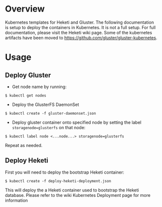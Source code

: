 # Overview
Kubernetes templates for Heketi and Gluster. The following documentation is setup
to deploy the containers in Kubernetes.  It is not a full setup.  For full
documentation, please visit the Heketi wiki page. Some of the kubernetes artifacts have been moved to https://github.com/gluster/gluster-kubernetes.

# Usage

## Deploy Gluster

* Get node name by running:

```
$ kubectl get nodes
```

* Deploy the GlusterFS DaemonSet

```
$ kubectl create -f gluster-daemonset.json
```

* Deploy gluster container onto specified node by setting the label
`storagenode=glusterfs` on that node:

```
$ kubectl label node <...node...> storagenode=glusterfs
```

Repeat as needed.

## Deploy Heketi

First you will need to deploy the bootstrap Heketi container:

```
$ kubectl create -f deploy-heketi-deployment.json
```

This will deploy the a Heketi container used to bootstrap the Heketi
database.  Please refer to the wiki Kubernetes Deployment page for
more information

